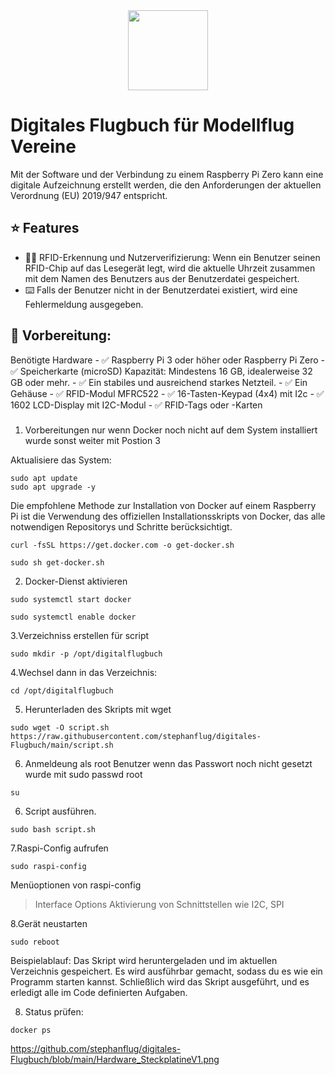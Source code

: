 <div align="center" width="100%">
    <img src="./frontend/public/icon.svg" width="128" alt="" />
</div>

# Digitales Flugbuch für Modellflug Vereine

Mit der Software und der Verbindung zu einem Raspberry Pi Zero kann eine digitale Aufzeichnung erstellt werden, die den Anforderungen der aktuellen Verordnung (EU) 2019/947 entspricht.


## ⭐ Features

- 🧑‍💼 RFID-Erkennung und Nutzerverifizierung: Wenn ein Benutzer seinen RFID-Chip auf das Lesegerät legt, wird die aktuelle Uhrzeit    zusammen mit dem Namen des Benutzers aus der Benutzerdatei gespeichert. 
- ⌨️ Falls der Benutzer nicht in der Benutzerdatei existiert, wird eine Fehlermeldung ausgegeben.



## 🔧 Vorbereitung: 

Benötigte Hardware
     - ✅ Raspberry Pi 3 oder höher oder Raspberry Pi Zero
     - ✅ Speicherkarte (microSD) Kapazität: Mindestens 16 GB, idealerweise 32 GB oder mehr.
     - ✅ Ein stabiles und ausreichend starkes Netzteil.
     - ✅ Ein Gehäuse 
     - ✅ RFID-Modul MFRC522
     - ✅ 16-Tasten-Keypad (4x4) mit I2c
     - ✅ 1602 LCD-Display mit I2C-Modul
     - ✅ RFID-Tags oder -Karten

  
###
1. Vorbereitungen nur wenn Docker noch nicht auf dem System installiert wurde sonst weiter mit Postion 3

Aktualisiere das System:
```
sudo apt update
sudo apt upgrade -y
```

Die empfohlene Methode zur Installation von Docker auf einem Raspberry Pi ist die Verwendung des offiziellen Installationsskripts von Docker, das alle notwendigen Repositorys und Schritte berücksichtigt. 
```
curl -fsSL https://get.docker.com -o get-docker.sh
```
```
sudo sh get-docker.sh
```

2. Docker-Dienst aktivieren
```
sudo systemctl start docker
```
```
sudo systemctl enable docker
```
3.Verzeichniss erstellen für script
```
sudo mkdir -p /opt/digitalflugbuch
```
4.Wechsel dann in das Verzeichnis:
```
cd /opt/digitalflugbuch
```


5. Herunterladen des Skripts mit wget
```
sudo wget -O script.sh https://raw.githubusercontent.com/stephanflug/digitales-Flugbuch/main/script.sh
```
6. Anmeldeung als root Benutzer wenn das Passwort noch nicht gesetzt wurde mit sudo passwd root
```
su
```

6. Script ausführen.
```
sudo bash script.sh
```
7.Raspi-Config aufrufen
```
sudo raspi-config
```
Menüoptionen von raspi-config
> Interface Options
>Aktivierung von Schnittstellen wie  I2C, SPI

8.Gerät neustarten
```
sudo reboot
```




Beispielablauf:
Das Skript wird heruntergeladen und im aktuellen Verzeichnis gespeichert.
Es wird ausführbar gemacht, sodass du es wie ein Programm starten kannst.
Schließlich wird das Skript ausgeführt, und es erledigt alle im Code definierten Aufgaben.

8. Status prüfen:
```
docker ps
```


https://github.com/stephanflug/digitales-Flugbuch/blob/main/Hardware_SteckplatineV1.png
